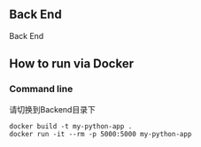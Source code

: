 Back End
----------
Back End
## How to run via Docker


### Command line
请切换到Backend目录下
```
docker build -t my-python-app .
docker run -it --rm -p 5000:5000 my-python-app

```



